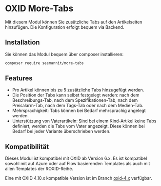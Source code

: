 # OXID More-Tabs

Mit diesem Modul können Sie zusätzliche Tabs auf den Artikelseiten hinzufügen. Die Konfiguration erfolgt bequem via Backend.

## Installation

Sie können das Modul bequem über composer installieren:
```bash
composer require seemannit/more-tabs
```

## Features

* Pro Artikel können bis zu 5 zusätzliche Tabs hinzugefügt werden.
* Die Position der Tabs kann selbst festgelegt werden: nach dem Beschreibungs-Tab, nach dem Spezifikationen-Tab, nach dem Preisalarm-Tab, nach dem Tags-Tab oder nach dem Medien-Tab.
* Mehrsprachigkeit: Tabs können bei Bedarf mehrsprachig angelegt werden.
* Unterstützung von Vaterartikeln: Sind bei einem Kind-Artikel keine Tabs definiert, werden die Tabs vom Vater angezeigt. Diese können bei Bedarf bei jeder Variante überschrieben werden.

## Kompatibilität

Dieses Modul ist kompatibel mit OXID ab Version 6.x. Es ist kompatibel sowohl mit auf Azure oder auf Flow basierenden Templates als auch mit allen Templates der ROXID-Reihe.

Eine mit OXID 4.10.x kompatible Version ist im Branch [oxid-4.x](https://github.com/marten-seemann/oxid_moretabs/tree/oxid-4.x) verfügbar.
